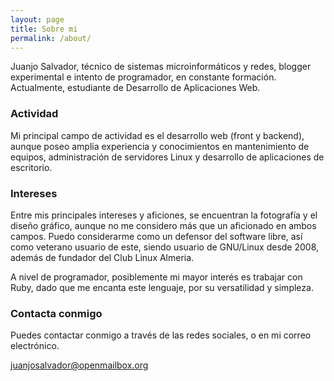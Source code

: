 ```yaml
---
layout: page
title: Sobre mi
permalink: /about/
---
```


Juanjo Salvador, técnico de sistemas microinformáticos y redes, blogger experimental e intento de programador, en constante formación. Actualmente, estudiante de Desarrollo de Aplicaciones Web.

### Actividad

Mi principal campo de actividad es el desarrollo web (front y backend), aunque poseo amplia experiencia y conocimientos en mantenimiento de equipos, administración	de servidores Linux y desarrollo de aplicaciones de escritorio.

### Intereses

Entre mis principales intereses y aficiones, se encuentran la fotografía y el diseño gráfico, aunque no me considero más que un aficionado en ambos campos. Puedo considerarme como un defensor del software libre, así como veterano usuario de este, siendo usuario de GNU/Linux desde 2008, además de fundador del Club Linux Almeria.

A nivel de programador, posiblemente mi mayor interés es trabajar con Ruby, dado que me encanta este lenguaje, por su versatilidad y simpleza.

### Contacta conmigo

Puedes contactar conmigo a través de las redes sociales, o en mi correo electrónico.

[juanjosalvador@openmailbox.org](mailto:juanjosalvador@openmailbox.org)
